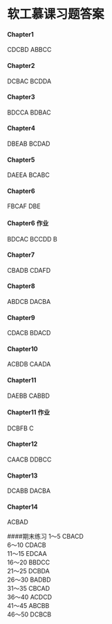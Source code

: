 # 软工慕课习题答案

#### Chapter1
CDCBD ABBCC
#### Chapter2
DCBAC BCDDA
#### Chapter3
BDCCA BDBAC
#### Chapter4
DBEAB BCDAD
#### Chapter5
DAEEA BCABC
#### Chapter6
FBCAF DBE
#### Chapter6 作业
BDCAC BCCDD B
#### Chapter7
CBADB CDAFD
#### Chapter8
ABDCB DACBA
#### Chapter9
CDACB BDACD
#### Chapter10
ACBDB CAADA
#### Chapter11
DAEBB CABBD
#### Chapter11 作业
DCBFB C
#### Chapter12
CAACB DDBCC
#### Chapter13
DCABB DACBA
#### Chapter14
ACBAD

####期末练习
1～5 CBACD  
6～10 CDACB   
11～15 EDCAA  
16～20 BBDCC  
21～25 DCBDA  
26～30 BADBD  
31～35 CBCAD  
36～40 ACDCD  
41～45 ABCBB  
46～50 DCBCB  